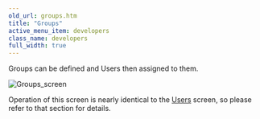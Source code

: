 ```yaml
---
old_url: groups.htm
title: "Groups"
active_menu_item: developers
class_name: developers
full_width: true
---
```



Groups can be defined and Users then assigned to them.

![Groups\_screen](/img/docs/groups_screen.zoom46.png)

Operation of this screen is nearly identical to the [Users](/developers/documentation/product-guide/the-console/console-tabs/more/users-groups/users) screen, so please refer to that section for details.

